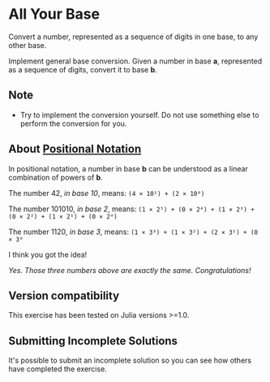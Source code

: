 # All Your Base

Convert a number, represented as a sequence of digits in one base, to any other base.

Implement general base conversion. Given a number in base **a**,
represented as a sequence of digits, convert it to base **b**.

## Note

- Try to implement the conversion yourself.
  Do not use something else to perform the conversion for you.

## About [Positional Notation](https://en.wikipedia.org/wiki/Positional_notation)

In positional notation, a number in base **b** can be understood as a linear
combination of powers of **b**.

The number 42, *in base 10*, means: `(4 × 10¹) + (2 × 10⁰)`

The number 101010, *in base 2*, means: `(1 × 2⁵) + (0 × 2⁴) + (1 × 2³) + (0 × 2²) + (1 × 2¹) + (0 × 2⁰)`

The number 1120, *in base 3*, means: `(1 × 3³) + (1 × 3²) + (2 × 3¹) + (0 × 3⁰`

I think you got the idea!

*Yes. Those three numbers above are exactly the same. Congratulations!*

## Version compatibility
This exercise has been tested on Julia versions >=1.0.

## Submitting Incomplete Solutions
It's possible to submit an incomplete solution so you can see how others have completed the exercise.
